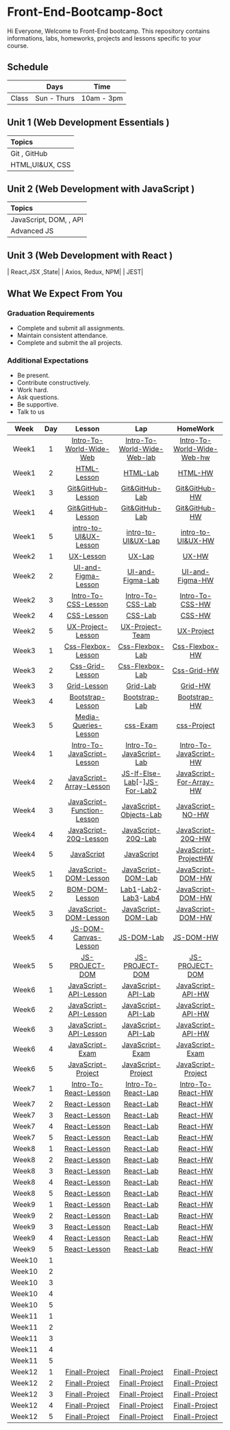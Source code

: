 # Front-End-Bootcamp-8oct
Hi Everyone, Welcome to Front-End bootcamp. This repository contains informations, labs, homeworks, projects and lessons specific to your course.

## Schedule
|  | Days | Time |
| --- | ------------- | ------------- |
| Class | Sun - Thurs  | 10am - 3pm  |



## Unit 1 \(Web Development Essentials \)

| Topics |
| :--- |
| Git , GitHub|
| HTML,UI&UX, CSS |





## Unit 2 \(Web Development with JavaScript \)

| Topics |
| :--- |
| JavaScript, DOM, , API |
| Advanced JS|TypeScript



## Unit 3 \(Web Development with React \)

|  React,JSX ,State|
| Axios, Redux, NPM|
| JEST|

## What We Expect From You
### Graduation Requirements
* Complete and submit all assignments.
* Maintain consistent attendance.
* Complete and submit the all projects.
### Additional Expectations
* Be present.
* Contribute constructively.
* Work hard.
* Ask questions.
* Be supportive.
* Talk to us

| Week | Day | Lesson | Lap | HomeWork |
|:----:|:---:|:------:|:---:|:--------:|
| Week1| 1   |[Intro-To-World-Wide-Web](https://github.com/Tuwaiq-Academy-Training/Intro-To-World-Wide-Web/blob/main/README.md)|[Intro-To-World-Wide-Web-lab](https://github.com/Tuwaiq-Academy-Training/Intro-To-World-Wide-Web-lab/blob/main/README.md)|[Intro-To-World-Wide-Web-hw](https://github.com/Tuwaiq-Academy-Training/Intro-To-World-Wide-Web/blob/main/README.md)
| Week1| 2  |[HTML-Lesson](https://github.com/Tuwaiq-Academy-Training/HTML-Lesson/blob/main/README.md)|[HTML-Lab](https://stone-horn-a78.notion.site/Lab1-a8ea2003666747f3affde1ca4652e412)|[HTML-HW]()
| Week1| 3  |[Git&GitHub-Lesson](https://stone-horn-a78.notion.site/Git-0c7db9b9c2ae4672971ea0bee5502cf0)|[Git&GitHub-Lab](https://stone-horn-a78.notion.site/git-html-Lab-0af8f37742184d9fb9bd210d00899f34)|[Git&GitHub-HW]()
| Week1| 4  |[Git&GitHub-Lesson](https://stone-horn-a78.notion.site/Branches-7fd645417b57431bb05a6c93ed24c040?pvs=4)|[Git&GitHub-Lab]()|[Git&GitHub-HW](https://stone-horn-a78.notion.site/HW1-b89811b403bd411b8b8867f61a474b71?pvs=4)
| Week1| 5  |[intro-to-UI&UX-Lesson](https://stone-horn-a78.notion.site/Intro-to-UI-UX-1487885eab424dd5b8373af8f35fdeb3?pvs=4)|[intro-to-UI&UX-Lap]()|[intro-to-UI&UX-HW]()
| Week2| 1  |[UX-Lesson]()|[UX-Lap]()|[UX-HW](https://docs.google.com/document/d/1ShiQqHb4qnykDqn2EDe6-qPG38bgbAdhkALB7VvFE9s/edit?usp=sharing)
| Week2| 2  |[UI-and-Figma-Lesson](https://github.com/Tuwaiq-Academy-Training/Figma-Lesson/blob/main/README.md)|[UI-and-Figma-Lab]()|[UI-and-Figma-HW](https://stone-horn-a78.notion.site/Figma-HW-a811b1313a4047388a8d1b07ba19de87)
| Week2| 3   |[Intro-To-CSS-Lesson](https://github.com/Tuwaiq-Academy-Training/CSS-Lesson/blob/main/README.md)|[Intro-To-CSS-Lab](https://stone-horn-a78.notion.site/CSS-Lab-78639bfd9ef841e39c8293e4c49ca373)|[Intro-To-CSS-HW](https://stone-horn-a78.notion.site/CSS-HW-fa1910ffc5064c61bad4c2e03e7390ed)
| Week2| 4  |[CSS-Lesson]()|[CSS-Lab](https://stone-horn-a78.notion.site/Css-Lab-026c9d6f5ede4e4391355bc0c910b416?pvs=4)|[CSS-HW](https://stone-horn-a78.notion.site/CSS-HW-99e50b5bf4a94a96afa68b498eeef4c1)
| Week2| 5 |[UX-Project-Lesson](https://stone-horn-a78.notion.site/UI-UX-Project-f0454952c94a47d784e60c5c3a1b7923?pvs=4)|[UX-Project-Team](https://stone-horn-a78.notion.site/UX-Team-PROJECT-f5207a29348f4e29a03b6da0b089e118?pvs=4)|[UX-Project](https://docs.google.com/document/d/1ShiQqHb4qnykDqn2EDe6-qPG38bgbAdhkALB7VvFE9s/edit?usp=sharing)
| Week3| 1  |[Css-Flexbox-Lesson]()|[Css-Flexbox-Lab]()|[Css-Flexbox-HW](https://stone-horn-a78.notion.site/Flexbox-HW-7789fd31e5664135a1dac30b9b56c12e?pvs=4)
| Week3| 2  |[Css-Grid-Lesson]()|[Css-Flexbox-Lab](https://stone-horn-a78.notion.site/Flex-box-Lab-378b08c6d1cf4095a1239d61b00a085e?pvs=4)|[Css-Grid-HW](https://stone-horn-a78.notion.site/Grid-HW-963d1bbbc85f4103acf9f11ff98172fd?pvs=4)
| Week3| 3  |[Grid-Lesson]()|[Grid-Lab](https://stone-horn-a78.notion.site/GRID-Lab-db259a31dbb9483b82d144b2a1770524)|[Grid-HW](https://github.com/Dimah-Aldossari/css-project)
| Week3| 4  |[Bootstrap-Lesson](https://github.com/Tuwaiq-Academy-Training/Bootstrab-Lesson/blob/main/README.md)|[Bootstrap-Lab](https://github.com/Tuwaiq-Academy-Training/Advanced-CSS-Bootstrap-HW)|[Bootstrap-HW](https://stone-horn-a78.notion.site/Bootstrap-HW-ae80e90f730e43beb4fb0bc21d6facff?pvs=4)
| Week3| 5  |[Media-Queries-Lesson](https://www.w3schools.com/css/css_rwd_mediaqueries.asp)|[css-Exam](https://www.dropbox.com/scl/fi/dnvlclpqgs106curhrpqm/.paper?rlkey=16d6r5b2kkqdrgpic1emzdojk&dl=0)|[css-Project]()
| Week4| 1  |[Intro-To-JavaScript-Lesson](https://github.com/Tuwaiq-Academy-Training/Intro-To-JavaScript-Lesson)|[Intro-To-JavaScript-Lab](https://stone-horn-a78.notion.site/JS-lab-8dc288f963e84d17abd54120b43dc496)|[Intro-To-JavaScript-HW](https://stone-horn-a78.notion.site/JS-HW-6a4c13737f244b619a821c39b5405495?pvs=4)
| Week4| 2  |[JavaScript-Array-Lesson](https://github.com/Tuwaiq-Academy-Training/JavaScript-Array-Lesson/blob/main/README.md)|[JS-If-Else-Lab](https://stone-horn-a78.notion.site/JS-IF-ELSE-LAB-4f7b63089ebc4ecc8ef51f09abebb661?pvs=4)[-][JS-For-Lab2](https://stone-horn-a78.notion.site/JS-for-loop-lab-2ac35b0ca0304f0abdfa7f7b0ede685a?pvs=4)|[JavaScript-For-Array-HW](https://stone-horn-a78.notion.site/JS-Arrays-For-HW-0457990aa8af46d2ab6186b9729787db?pvs=4)
| Week4| 3  |[JavaScript-Function-Lesson](https://github.com/Tuwaiq-Academy-Training/Function-Lesson/blob/main/README.md)|[JavaScript-Objects-Lab](https://stone-horn-a78.notion.site/JS-Lab-Array-Function-7abc6c4f7b7e4fe49476ee49a8330abb?pvs=4)|[JavaScript-NO-HW]()
| Week4| 4  |[JavaScript-20Q-Lesson]()|[JavaScript-20Q-Lab]()|[JavaScript-20Q-HW]()
| Week4| 5  |[JavaScript]()|[JavaScript]()|[JavaScript-ProjectHW](https://stone-horn-a78.notion.site/W4-D5-ProjectHW-eedd738d359f4f8aa73f0bd42fcb6e41?pvs=4)
| Week5| 1  |[JavaScript-DOM-Lesson](https://github.com/Tuwaiq-Academy-Training/Dom-Lesson/blob/main/README.md)|[JavaScript-DOM-Lab](https://stone-horn-a78.notion.site/W5-D1-Lab-d451936b58d747ae819c65a3427aad8f)|[JavaScript-DOM-HW](https://stone-horn-a78.notion.site/W5-D1-HW-9b7200b08ae14e59b95b29d7fa3fc285?pvs=4)
| Week5| 2  |[BOM-DOM-Lesson](https://stone-horn-a78.notion.site/BOM-DOM-c35cda25cc71437c9152a51c0d6817ae?pvs=4)|[Lab1](https://stone-horn-a78.notion.site/W5-D2-Lab1-4c978a25602141a3a6f28a15cfa1e879)-[Lab2](https://stone-horn-a78.notion.site/W5-D2-Lab2-24d9805c83a340e498d4f82df297655e)-[Lab3](https://stone-horn-a78.notion.site/W5-D2-Lab3-8c21ac9d04164edc8e47becd649b7964?pvs=4)-[Lab4](https://stone-horn-a78.notion.site/W5-D2-Lab4-50a1888c3e1a4e38bff8bf6fe759e7a4?pvs=4)|[JavaScript-DOM-HW](https://stone-horn-a78.notion.site/W5-D2-HW-27cfaf3c54b74e68aeea71e91e528b88?pvs=4)
| Week5| 3  |[JavaScript-DOM-Lesson]()|[JavaScript-DOM-Lab](https://stone-horn-a78.notion.site/W5-D3-Lab-e37d913336a345a5becaa7df79a88e50?pvs=4)|[JavaScript-DOM-HW](https://stone-horn-a78.notion.site/W5-D3-HW-0ff1573ae77e426aac43d1378de3d5be)
| Week5| 4  |[JS-DOM-Canvas-Lesson]()|[JS-DOM-Lab](https://stone-horn-a78.notion.site/W5-D4-Lab-977b71f7548145758c41c3dfcf9551ae?pvs=4)|[JS-DOM-HW]()
| Week5| 5  |[JS-PROJECT-DOM]()|[JS-PROJECT-DOM]()|[JS-PROJECT-DOM]()
| Week6| 1  |[JavaScript-API-Lesson](https://github.com/Tuwaiq-Academy-Training/JavaScript-API-Lesson/blob/main/README.md)|[JavaScript-API-Lab]()|[JavaScript-API-HW](https://stone-horn-a78.notion.site/W6-D1-API-HW-bd29bea3766d42e280a2dbb2338c95ee)
| Week6| 2  |[JavaScript-API-Lesson]()|[JavaScript-API-Lab](https://stone-horn-a78.notion.site/W6-D2-API-Lab-2d5a9b12991f44c8b42e745c8e15bfed?pvs=4)|[JavaScript-API-HW](https://stone-horn-a78.notion.site/W6-D2-API-HW-87734e750b894921b7dd378ad7a4c6aa?pvs=4)
| Week6| 3  |[JavaScript-API-Lesson]()|[JavaScript-API-Lab]()|[JavaScript-API-HW]()
| Week6| 4  |[JavaScript-Exam]()|[JavaScript-Exam]()|[JavaScript-Exam]()
| Week6| 5  |[JavaScript-Project]()|[JavaScript-Project]()|[JavaScript-Project]()
| Week7| 1  |[Intro-To-React-Lesson]()|[Intro-To-React-Lap]()|[Intro-To-React-HW]()
| Week7| 2  |[React-Lesson]()|[React-Lab]()|[React-HW]()
| Week7| 3  |[React-Lesson]()|[React-Lab]()|[React-HW]()
| Week7| 4  |[React-Lesson]()|[React-Lab]()|[React-HW]()
| Week7| 5  |[React-Lesson]()|[React-Lab]()|[React-HW]()
| Week8| 1  |[React-Lesson]()|[React-Lab]()|[React-HW]()
| Week8| 2  |[React-Lesson]()|[React-Lab]()|[React-HW]()
| Week8| 3  |[React-Lesson]()|[React-Lab]()|[React-HW]()
| Week8| 4  |[React-Lesson]()|[React-Lab]()|[React-HW]()
| Week8| 5  |[React-Lesson]()|[React-Lab]()|[React-HW]()
| Week9| 1  |[React-Lesson]()|[React-Lab]()|[React-HW]()
| Week9| 2  |[React-Lesson]()|[React-Lab]()|[React-HW]()
| Week9| 3  |[React-Lesson]()|[React-Lab]()|[React-HW]()
| Week9| 4  |[React-Lesson]()|[React-Lab]()|[React-HW]()
| Week9| 5  |[React-Lesson]()|[React-Lab]()|[React-HW]()
| Week10| 1  |[]()|[]()|[]()
| Week10| 2  |[]()|[]()|[]()
| Week10| 3  |[]()|[]()|[]()
| Week10| 4  |[]()|[]()|[]()
| Week10| 5  |[]()|[]()|[]()
| Week11| 1  |[]()|[]()|[]()
| Week11| 2  |[]()|[]()|[]()
| Week11| 3  |[]()|[]()|[]()
| Week11| 4  |[]()|[]()|[]()
| Week11| 5  |[]()|[]()|[]()
| Week12| 1  |[Finall-Project]()|[Finall-Project]()|[Finall-Project]()
| Week12| 2  |[Finall-Project]()|[Finall-Project]()|[Finall-Project]()
| Week12| 3  |[Finall-Project]()|[Finall-Project]()|[Finall-Project]()
| Week12| 4  |[Finall-Project]()|[Finall-Project]()|[Finall-Project]()
| Week12| 5  |[Finall-Project]()|[Finall-Project]()|[Finall-Project]()



